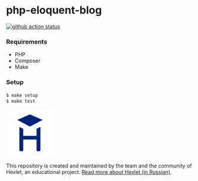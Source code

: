 # php-eloquent-blog

[![github action status](https://github.com/hexlet-components/php-eloquent-blog/workflows/PHP%20CI/badge.svg)](https://github.com/hexlet-components/php-eloquent-blog/actions)

### Requirements

* PHP
* Composer
* Make

### Setup

```sh
$ make setup
$ make test
```

[![Hexlet Ltd. logo](https://raw.githubusercontent.com/Hexlet/hexletguides.github.io/master/images/hexlet_logo128.png)](https://ru.hexlet.io/pages/about?utm_source=github&utm_medium=link&utm_campaign=php-eloquent-blog)

This repository is created and maintained by the team and the community of Hexlet, an educational project. [Read more about Hexlet (in Russian)](https://ru.hexlet.io/pages/about?utm_source=github&utm_medium=link&utm_campaign=php-eloquent-blog).

